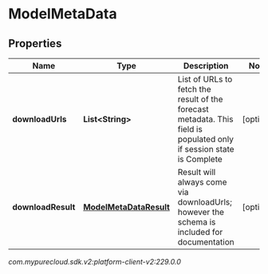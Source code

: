 # ModelMetaData


## Properties

| Name | Type | Description | Notes |
| ------------ | ------------- | ------------- | ------------- |
| **downloadUrls** | **List&lt;String&gt;** | List of URLs to fetch the result of the forecast metadata. This field is populated only if session state is Complete |  [optional] |
| **downloadResult** | [**ModelMetaDataResult**](ModelMetaDataResult) | Result will always come via downloadUrls; however the schema is included for documentation |  [optional] |




_com.mypurecloud.sdk.v2:platform-client-v2:229.0.0_
